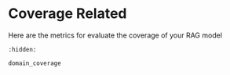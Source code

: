 # Coverage Related

Here are the metrics for evaluate the coverage of your RAG model

```{toctree}
:hidden:

domain_coverage
```